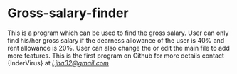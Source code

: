 # Gross-salary-finder
This is a program which can be used to find the gross salary.
User can only find his/her gross salary if the dearness allowance of the user is 40% and rent allowance is 20%.
User can also change the or edit the main file to add more features. This is the first program on Github
for more details contact {InderVirus} at *i.jha32@gmail.com*
